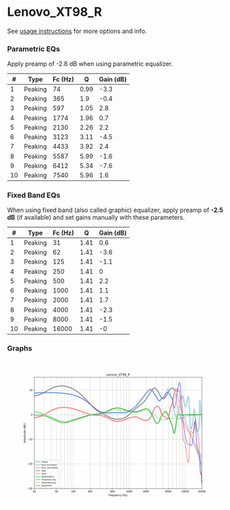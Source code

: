 # Lenovo_XT98_R
See [usage instructions](https://github.com/jaakkopasanen/AutoEq#usage) for more options and info.

### Parametric EQs
Apply preamp of -2.8 dB when using parametric equalizer.

|   # | Type    |   Fc (Hz) |    Q |   Gain (dB) |
|-----|---------|-----------|------|-------------|
|   1 | Peaking |        74 | 0.99 |        -3.3 |
|   2 | Peaking |       365 | 1.9  |        -0.4 |
|   3 | Peaking |       597 | 1.05 |         2.8 |
|   4 | Peaking |      1774 | 1.96 |         0.7 |
|   5 | Peaking |      2130 | 2.26 |         2.2 |
|   6 | Peaking |      3123 | 3.11 |        -4.5 |
|   7 | Peaking |      4433 | 3.92 |         2.4 |
|   8 | Peaking |      5587 | 5.99 |        -1.6 |
|   9 | Peaking |      6412 | 5.34 |        -7.6 |
|  10 | Peaking |      7540 | 5.96 |         1.6 |

### Fixed Band EQs
When using fixed band (also called graphic) equalizer, apply preamp of **-2.5 dB** (if available) and set gains manually with these parameters.

|   # | Type    |   Fc (Hz) |    Q |   Gain (dB) |
|-----|---------|-----------|------|-------------|
|   1 | Peaking |        31 | 1.41 |         0.6 |
|   2 | Peaking |        62 | 1.41 |        -3.6 |
|   3 | Peaking |       125 | 1.41 |        -1.1 |
|   4 | Peaking |       250 | 1.41 |         0   |
|   5 | Peaking |       500 | 1.41 |         2.2 |
|   6 | Peaking |      1000 | 1.41 |         1.1 |
|   7 | Peaking |      2000 | 1.41 |         1.7 |
|   8 | Peaking |      4000 | 1.41 |        -2.3 |
|   9 | Peaking |      8000 | 1.41 |        -1.5 |
|  10 | Peaking |     16000 | 1.41 |        -0   |

### Graphs
![](./Lenovo_XT98_R.png)
